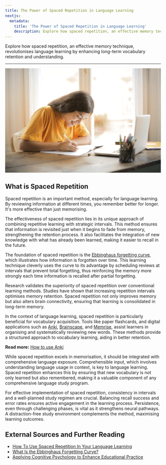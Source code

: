 ```yaml
---
title: The Power of Spaced Repetition in Language Learning
nextjs:
  metadata:
    title: 'The Power of Spaced Repetition in Language Learning'
    description: Explore how spaced repetition, an effective memory technique, revolutionises language learning by enhancing long-term vocabulary retention and understanding.
---
```


Explore how spaced repetition, an effective memory technique, revolutionises language learning by enhancing long-term vocabulary retention and understanding.

---

![Woman smiling and writing in a notebook](https://github.com/JessBaxter/images/blob/main/articles/student-studying.jpg?raw=true)

## What is Spaced Repetition

Spaced repetition is an important method, especially for language learning. By reviewing information at different times, you remember better for longer. It's more effective than just memorising.

The effectiveness of spaced repetition lies in its unique approach of combining repetitive learning with strategic intervals. This method ensures that information is revisited just when it begins to fade from memory, strengthening the retention process. It also facilitates the integration of new knowledge with what has already been learned, making it easier to recall in the future.

The foundation of spaced repetition is the [Ebbinghaus forgetting curve](https://e-student.org/ebbinghaus-forgetting-curve/), which illustrates how information is forgotten over time. This learning technique cleverly uses the curve to its advantage by scheduling reviews at intervals that prevent total forgetting, thus reinforcing the memory more strongly each time information is recalled after partial forgetting.

Research validates the superiority of spaced repetition over conventional learning methods. Studies have shown that increasing repetition intervals optimises memory retention. Spaced repetition not only improves memory but also alters brain connectivity, ensuring that learning is consolidated in long-term memory.

In the context of language learning, spaced repetition is particularly beneficial for vocabulary acquisition. Tools like paper flashcards, and digital applications such as [Anki](https://apps.ankiweb.net/), [Brainscape](https://www.brainscape.com/), and [Memrise](https://www.memrise.com/), assist learners in organising and systematically reviewing new words. These methods provide a structured approach to vocabulary learning, aiding in better retention.

**Read more:** [How to use Anki](articles/how-to-use-anki)

While spaced repetition excels in memorisation, it should be integrated with comprehensive language exposure. Comprehensible input, which involves understanding language usage in context, is key to language learning. Spaced repetition enhances this by ensuring that new vocabulary is not only learned but also remembered, making it a valuable component of any comprehensive language study program.

For effective implementation of spaced repetition, consistency in intervals and a well-planned study regimen are crucial. Balancing recall success and error rates ensures active engagement in the learning process. Persistence, even through challenging phases, is vital as it strengthens neural pathways. A distraction-free study environment complements the method, maximising learning outcomes.

## External Sources and Further Reading

- [How To Use Spaced Repetition In Your Language Learning](https://www.babbel.com/en/magazine/spaced-repetition-language-learning)
- [What Is the Ebbinghaus Forgetting Curve?](https://e-student.org/ebbinghaus-forgetting-curve/)
- [Applying Cognitive Psychology to Enhance Educational Practice](https://bjorklab.psych.ucla.edu/research)
